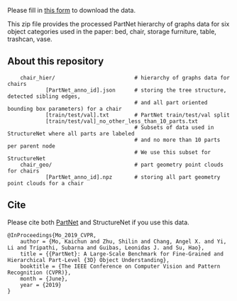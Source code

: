 Please fill in [this form](https://docs.google.com/forms/d/e/1FAIpQLSecwZKRr8is2lTLy8idmrwSMTAB0w65QpSH5BGhLD_v2p5mIw/viewform?usp=sf_link) to download the data.

This zip file provides the processed PartNet hierarchy of graphs data for six object categories used in the paper: bed, chair, storage furniture, table, trashcan, vase.

## About this repository

```
    chair_hier/                         # hierarchy of graphs data for chairs
            [PartNet_anno_id].json      # storing the tree structure, detected sibling edges, 
                                        # and all part oriented bounding box parameters) for a chair
            [train/test/val].txt        # PartNet train/test/val split
            [train/test/val]_no_other_less_than_10_parts.txt    
                                        # Subsets of data used in StructureNet where all parts are labeled 
                                        # and no more than 10 parts per parent node
                                        # We use this subset for StructureNet
    chair_geo/                          # part geometry point clouds for chairs
            [PartNet_anno_id].npz       # storing all part geometry point clouds for a chair

``` 

## Cite

Please cite both [PartNet](https://cs.stanford.edu/~kaichun/partnet/) and StructureNet if you use this data.

    @InProceedings{Mo_2019_CVPR,
        author = {Mo, Kaichun and Zhu, Shilin and Chang, Angel X. and Yi, Li and Tripathi, Subarna and Guibas, Leonidas J. and Su, Hao},
        title = {{PartNet}: A Large-Scale Benchmark for Fine-Grained and Hierarchical Part-Level {3D} Object Understanding},
        booktitle = {The IEEE Conference on Computer Vision and Pattern Recognition (CVPR)},
        month = {June},
        year = {2019}
    }

